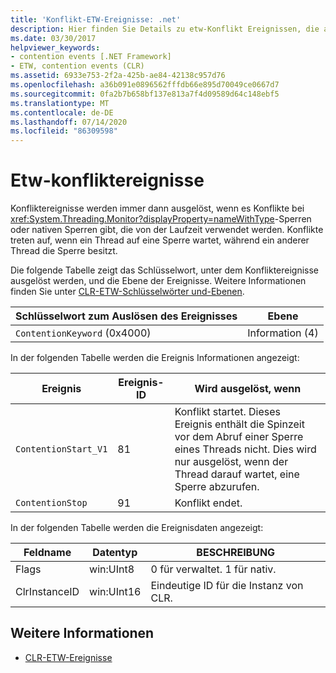 ```yaml
---
title: 'Konflikt-ETW-Ereignisse: .net'
description: Hier finden Sie Details zu etw-Konflikt Ereignissen, die ausgelöst werden, wenn Konflikte zwischen System. Threading. Monitor-sperren oder System eigenen Sperren auftreten, die von der Laufzeit verwendet werden.
ms.date: 03/30/2017
helpviewer_keywords:
- contention events [.NET Framework]
- ETW, contention events (CLR)
ms.assetid: 6933e753-2f2a-425b-ae84-42138c957d76
ms.openlocfilehash: a36b091e0896562fffdb66e895d70049ce0667d7
ms.sourcegitcommit: 0fa2b7b658bf137e813a7f4d09589d64c148ebf5
ms.translationtype: MT
ms.contentlocale: de-DE
ms.lasthandoff: 07/14/2020
ms.locfileid: "86309598"
---
```

# <a name="contention-etw-events"></a>Etw-konfliktereignisse

Konfliktereignisse werden immer dann ausgelöst, wenn es Konflikte bei <xref:System.Threading.Monitor?displayProperty=nameWithType>-Sperren oder nativen Sperren gibt, die von der Laufzeit verwendet werden. Konflikte treten auf, wenn ein Thread auf eine Sperre wartet, während ein anderer Thread die Sperre besitzt.

Die folgende Tabelle zeigt das Schlüsselwort, unter dem Konfliktereignisse ausgelöst werden, und die Ebene der Ereignisse. Weitere Informationen finden Sie unter [CLR-ETW-Schlüsselwörter und-Ebenen](clr-etw-keywords-and-levels.md).

|Schlüsselwort zum Auslösen des Ereignisses|Ebene|
|-----------------------------------|-----------|
|`ContentionKeyword` (0x4000)|Information (4)|

In der folgenden Tabelle werden die Ereignis Informationen angezeigt:

|Ereignis|Ereignis-ID|Wird ausgelöst, wenn|
|-----------|--------------|-----------------|
|`ContentionStart_V1`|81|Konflikt startet. Dieses Ereignis enthält die Spinzeit vor dem Abruf einer Sperre eines Threads nicht. Dies wird nur ausgelöst, wenn der Thread darauf wartet, eine Sperre abzurufen.|
|`ContentionStop`|91|Konflikt endet.|

In der folgenden Tabelle werden die Ereignisdaten angezeigt:

|Feldname|Datentyp|BESCHREIBUNG|
|----------------|---------------|-----------------|
|Flags|win:UInt8|0 für verwaltet. 1 für nativ.|
|ClrInstanceID|win:UInt16|Eindeutige ID für die Instanz von CLR.|

## <a name="see-also"></a>Weitere Informationen

- [CLR-ETW-Ereignisse](clr-etw-events.md)
